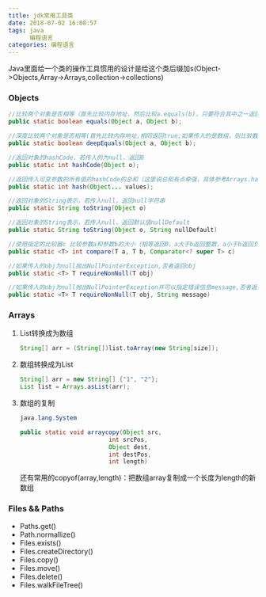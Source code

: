 ```yaml
---
title: jdk常用工具类
date: 2018-07-02 16:08:57
tags: java
      编程语言
categories: 编程语言
---
```

Java里面给一个类的操作工具惯用的设计是给这个类后缀加s(Object->Objects,Array->Arrays,collection->collections)
### Objects

```java
//比较两个对象是否相等（首先比较内存地址，然后比较a.equals(b)，只要符合其中之一返回true）
public static boolean equals(Object a, Object b);

//深度比较两个对象是否相等(首先比较内存地址,相同返回true;如果传入的是数组，则比较数组内的对应下标值是否相同)
public static boolean deepEquals(Object a, Object b);

//返回对象的hashCode，若传入的为null，返回0
public static int hashCode(Object o);

//返回传入可变参数的所有值的hashCode的总和（这里说总和有点牵强，具体参考Arrays.hashCode()方法）
public static int hash(Object... values);

//返回对象的String表示，若传入null，返回null字符串
public static String toString(Object o)

//返回对象的String表示，若传入null，返回默认值nullDefault
public static String toString(Object o, String nullDefault)

//使用指定的比较器c 比较参数a和参数b的大小（相等返回0，a大于b返回整数，a小于b返回负数）
public static <T> int compare(T a, T b, Comparator<? super T> c) 

//如果传入的obj为null抛出NullPointerException,否者返回obj
public static <T> T requireNonNull(T obj) 

//如果传入的obj为null抛出NullPointerException并可以指定错误信息message,否者返回obj
public static <T> T requireNonNull(T obj, String message)
```
### Arrays
1. List转换成为数组
    ```java 
    String[] arr = (String[])list.toArray(new String[size]);
    ```
1. 数组转换成为List
    ```java
    String[] arr = new String[] {"1", "2"};
    List list = Arrays.asList(arr);
    ```
1. 数组的复制
    ```java
    java.lang.System
 
    public static void arraycopy(Object src,
                             int srcPos,
                             Object dest,
                             int destPos,
                             int length)
    ```
    还有常用的copyof(array,length)：把数组array复制成一个长度为length的新数组
### Files && Paths
- Paths.get()
- Path.normallize()
- Files.exists()
- Files.createDirectory()
- Files.copy()
- Files.move()
- Files.delete()
- Files.walkFileTree()